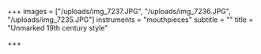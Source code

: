 +++
images = ["/uploads/img_7237.JPG", "/uploads/img_7236.JPG", "/uploads/img_7235.JPG"]
instruments = "mouthpieces"
subtitle = ""
title = "Unmarked 19th century style"

+++
